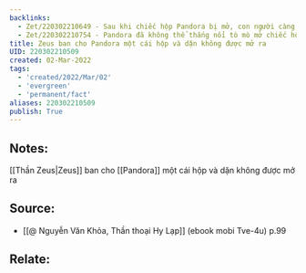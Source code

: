```yaml
---
backlinks:
  - Zet/220302210649 - Sau khi chiếc hộp Pandora bị mở, con người càng trở nên tha hóa
  - Zet/220302210754 - Pandora đã không thể thắng nổi tò mò mở chiếc hộp của Zeus ban
title: Zeus ban cho Pandora một cái hộp và dặn không được mở ra
UID: 220302210509
created: 02-Mar-2022
tags:
  - 'created/2022/Mar/02'
  - 'evergreen'
  - 'permanent/fact'
aliases: 220302210509
publish: True
---
```

## Notes:
[[Thần Zeus|Zeus]] ban cho [[Pandora]] một cái hộp và dặn không được mở ra

## Source:
- [[@ Nguyễn Văn Khỏa, Thần thoại Hy Lạp]] (ebook mobi Tve-4u) p.99

## Relate:

